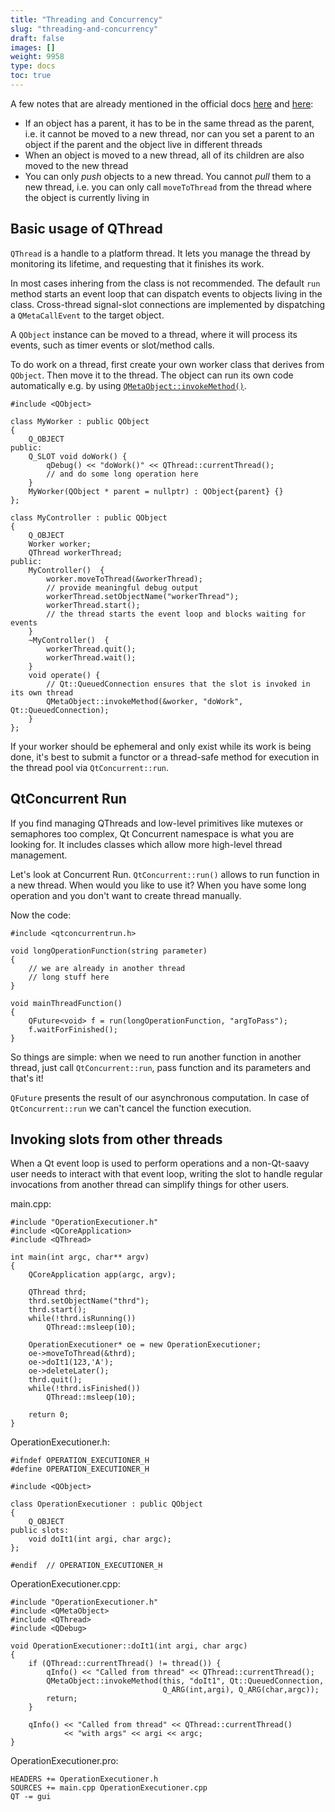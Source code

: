 ```yaml
---
title: "Threading and Concurrency"
slug: "threading-and-concurrency"
draft: false
images: []
weight: 9958
type: docs
toc: true
---
```


A few notes that are already mentioned in the official docs [here](http://doc.qt.io/qt-5/qobject.html#thread-affinity) and [here](http://doc.qt.io/qt-5/qobject.html#moveToThread):

 - If an object has a parent, it has to be in the same thread as the
   parent, i.e. it cannot be moved to a new thread, nor can you set a parent to an object if the parent and the object live in different threads
 - When an object is moved to a new thread, all of its children are also moved to the new thread
 - You can only *push* objects to a new thread. You cannot *pull* them to a new thread, i.e. you can only call `moveToThread` from the thread where the object is currently living in

## Basic usage of QThread
`QThread` is a handle to a platform thread. It lets you manage the thread by monitoring its lifetime, and requesting that it finishes its work.

In most cases inhering from the class is not recommended. The default `run` method starts an event loop that can dispatch events to objects living in the class. Cross-thread signal-slot connections are implemented by dispatching a `QMetaCallEvent` to the target object.

A `QObject` instance can be moved to a thread, where it will process its events, such as timer events or slot/method calls.

To do work on a thread, first create your own worker class that derives from `QObject`. Then move it to the thread. The object can run its own code automatically e.g. by using [`QMetaObject::invokeMethod()`](http://doc.qt.io/qt-5/qmetaobject.html#invokeMethod).

    #include <QObject>

    class MyWorker : public QObject
    {
        Q_OBJECT
    public:
        Q_SLOT void doWork() {
            qDebug() << "doWork()" << QThread::currentThread();
            // and do some long operation here
        }
        MyWorker(QObject * parent = nullptr) : QObject{parent} {}
    };

    class MyController : public QObject
    {
        Q_OBJECT
        Worker worker;
        QThread workerThread;
    public:
        MyController()  {
            worker.moveToThread(&workerThread);
            // provide meaningful debug output
            workerThread.setObjectName("workerThread");
            workerThread.start();
            // the thread starts the event loop and blocks waiting for events
        }
        ~MyController()  {
            workerThread.quit();
            workerThread.wait();
        }
        void operate() {
            // Qt::QueuedConnection ensures that the slot is invoked in its own thread
            QMetaObject::invokeMethod(&worker, "doWork", Qt::QueuedConnection);
        }
    };

If your worker should be ephemeral and only exist while its work is being done, it's best to submit a functor or a thread-safe method for execution in the thread pool via `QtConcurrent::run`.

## QtConcurrent Run
If you find managing QThreads and low-level primitives like mutexes or semaphores too complex, Qt Concurrent namespace is what you are looking for. It includes classes which allow more high-level thread management. 

Let's look at Concurrent Run. `QtConcurrent::run()` allows to run function in a new thread. When would you like to use it? When you have some long operation and you don't want to create thread manually. 

Now the code:

    #include <qtconcurrentrun.h>

    void longOperationFunction(string parameter)
    {
        // we are already in another thread
        // long stuff here
    } 
    
    void mainThreadFunction()
    {
        QFuture<void> f = run(longOperationFunction, "argToPass");
        f.waitForFinished();
    }

So things are simple: when we need to run another function in another thread, just call `QtConcurrent::run`, pass function and its parameters and that's it!

`QFuture` presents the result of our asynchronous computation. In case of `QtConcurrent::run` we can't cancel the function execution.


## Invoking slots from other threads
When a Qt event loop is used to perform operations and a non-Qt-saavy user needs to interact with that event loop, writing the slot to handle regular invocations from another thread can simplify things for other users.

main.cpp:

    #include "OperationExecutioner.h"
    #include <QCoreApplication>
    #include <QThread>
    
    int main(int argc, char** argv)
    {
        QCoreApplication app(argc, argv);
    
        QThread thrd;
        thrd.setObjectName("thrd");
        thrd.start();
        while(!thrd.isRunning())
            QThread::msleep(10);
    
        OperationExecutioner* oe = new OperationExecutioner;
        oe->moveToThread(&thrd);
        oe->doIt1(123,'A');
        oe->deleteLater();
        thrd.quit();
        while(!thrd.isFinished())
            QThread::msleep(10);
    
        return 0;
    }

OperationExecutioner.h:

    #ifndef OPERATION_EXECUTIONER_H
    #define OPERATION_EXECUTIONER_H
    
    #include <QObject>
    
    class OperationExecutioner : public QObject
    {
        Q_OBJECT
    public slots:
        void doIt1(int argi, char argc);
    };
    
    #endif  // OPERATION_EXECUTIONER_H

OperationExecutioner.cpp:

    #include "OperationExecutioner.h"
    #include <QMetaObject>
    #include <QThread>
    #include <QDebug>
    
    void OperationExecutioner::doIt1(int argi, char argc)
    {
        if (QThread::currentThread() != thread()) {
            qInfo() << "Called from thread" << QThread::currentThread();
            QMetaObject::invokeMethod(this, "doIt1", Qt::QueuedConnection,
                                      Q_ARG(int,argi), Q_ARG(char,argc));
            return;
        }
    
        qInfo() << "Called from thread" << QThread::currentThread()
                << "with args" << argi << argc;
    }

OperationExecutioner.pro:

    HEADERS += OperationExecutioner.h
    SOURCES += main.cpp OperationExecutioner.cpp
    QT -= gui
    

